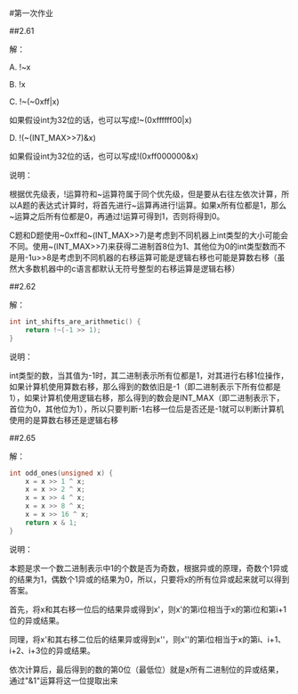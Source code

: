 #第一次作业

##2.61

解：

A. !~x

B. !x

C. !~(~0xff|x)

   如果假设int为32位的话，也可以写成!~(0xffffff00|x)

D. !(~(INT_MAX>>7)&x)

   如果假设int为32位的话，也可以写成!(0xff000000&x)

说明：

根据优先级表，!运算符和~运算符属于同个优先级，但是要从右往左依次计算，所以A题的表达式计算时，将首先进行~运算再进行!运算。如果x所有位都是1，那么~运算之后所有位都是0，再通过!运算可得到1，否则将得到0。

C题和D题使用~0xff和~(INT_MAX>>7)是考虑到不同机器上int类型的大小可能会不同。使用~(INT_MAX>>7)来获得二进制首8位为1、其他位为0的int类型数而不是用-1u>>8是考虑到不同机器的右移运算可能是逻辑右移也可能是算数右移（虽然大多数机器中的c语言都默认无符号整型的右移运算是逻辑右移）



##2.62

解：

```c
int int_shifts_are_arithmetic() {
    return !~(-1 >> 1);
}
```

说明：

int类型的数，当其值为-1时，其二进制表示所有位都是1，对其进行右移1位操作，如果计算机使用算数右移，那么得到的数依旧是-1（即二进制表示下所有位都是1），如果计算机使用逻辑右移，那么得到的数会是INT_MAX（即二进制表示下，首位为0，其他位为1），所以只要判断-1右移一位后是否还是-1就可以判断计算机使用的是算数右移还是逻辑右移

##2.65

解：

```c
int odd_ones(unsigned x) {
    x = x >> 1 ^ x;
    x = x >> 2 ^ x;
    x = x >> 4 ^ x;
    x = x >> 8 ^ x;
    x = x >> 16 ^ x;
    return x & 1;
}
```

说明：

本题是求一个数二进制表示中1的个数是否为奇数，根据异或的原理，奇数个1异或的结果为1，偶数个1异或的结果为0，所以，只要将x的所有位异或起来就可以得到答案。

首先，将x和其右移一位后的结果异或得到x'，则x'的第i位相当于x的第i位和第i+1位的异或结果。

同理，将x'和其右移二位后的结果异或得到x''，则x''的第i位相当于x的第i、i+1、i+2、i+3位的异或结果。

依次计算后，最后得到的数的第0位（最低位）就是x所有二进制位的异或结果，通过"&1"运算将这一位提取出来
